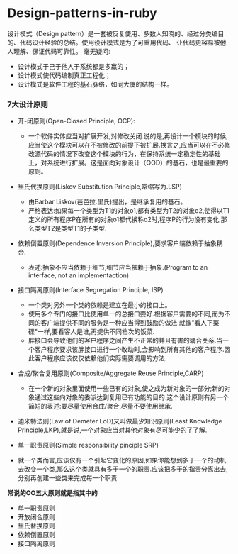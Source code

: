 Design-patterns-in-ruby
=======================

  设计模式（Design pattern）是一套被反复使用、多数人知晓的、经过分类编目的、代码设计经验的总结。使用设计模式是为了可重用代码、
让代码更容易被他人理解、保证代码可靠性。 毫无疑问:

  * 设计模式于己于他人于系统都是多赢的；
  * 设计模式使代码编制真正工程化；
  * 设计模式是软件工程的基石脉络，如同大厦的结构一样。

### 7大设计原则

* 开-闭原则(Open-Closed Principle, OCP):
  * 一个软件实体应当对扩展开发,对修改关闭.说的是,再设计一个模块的时候,应当使这个模块可以在不被修改的前提下被扩展.换言之,应当可以在不必修改源代码的情况下改变这个模块的行为，在保持系统一定稳定性的基础上，对系统进行扩展。这是面向对象设计（OOD）的基石，也是最重要的原则。

* 里氏代换原则(Liskov Substitution Principle,常缩写为.LSP)
  * 由Barbar Liskov(芭芭拉.里氏)提出，是继承复用的基石。
  * 严格表达:如果每一个类型为T1的对象o1,都有类型为T2的对象o2,使得以T1定义的所有程序P在所有的对象o1都代换称o2时,程序P的行为没有变化,那么类型T2是类型T1的子类型.

* 依赖倒置原则(Dependence Inversion Principle),要求客户端依赖于抽象耦合.
  * 表述:抽象不应当依赖于细节,细节应当依赖于抽象.(Program to an interface, not an implementaction)

* 接口隔离原则(Interface Segregation Principle, ISP)
  * 一个类对另外一个类的依赖是建立在最小的接口上。
  * 使用多个专门的接口比使用单一的总接口要好.根据客户需要的不同,而为不同的客户端提供不同的服务是一种应当得到鼓励的做法.就像"看人下菜碟"一样,要看客人是谁,再提供不同档次的饭菜.
  * 胖接口会导致他们的客户程序之间产生不正常的并且有害的耦合关系.当一个客户程序要求该胖接口进行一个改动时,会影响到所有其他的客户程序.因此客户程序应该仅仅依赖他们实际需要调用的方法.
     
* 合成/聚合复用原则(Composite/Aggregate Reuse Principle,CARP)
  * 在一个新的对象里面使用一些已有的对象,使之成为新对象的一部分;新的对象通过这些向对象的委派达到复用已有功能的目的.这个设计原则有另一个简短的表述:要尽量使用合成/聚合,尽量不要使用继承.

* 迪米特法则(Law of Demeter LoD)又叫做最少知识原则(Least Knowledge Principle,LKP),就是说,一个对象应当对其他对象有尽可能少的了了解.

* 单一职责原则(Simple responsibility pinciple SRP)
 * 就一个类而言,应该仅有一个引起它变化的原因,如果你能想到多于一个的动机去改变一个类,那么这个类就具有多于一个的职责.应该把多于的指责分离出去,分别再创建一些类来完成每一个职责.


__常说的OO五大原则就是指其中的__
 * 单一职责原则
 * 开放闭合原则
 * 里氏替换原则
 * 依赖倒置原则
 * 接口隔离原则

